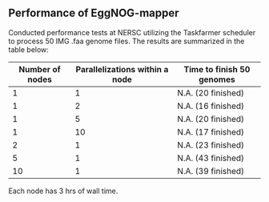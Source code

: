 
## Performance of EggNOG-mapper

Conducted performance tests at NERSC utilizing the Taskfarmer scheduler to process 50 IMG .faa genome files. 
The results are summarized in the table below:


| Number of nodes | Parallelizations within a node | Time to finish 50 genomes |
|-----------------|-------------------------------|---------------------------|
| 1               | 1                             | N.A. (20 finished)        |
| 1               | 2                             | N.A. (16 finished)        |
| 1               | 5                             | N.A. (20 finished)        |
| 1               | 10                            | N.A. (17 finished)        |
| 2               | 1                             | N.A. (23 finished)        |
| 5               | 1                             | N.A. (43 finished)        |
| 10              | 1                             | N.A. (39 finished)        |

Each node has 3 hrs of wall time.